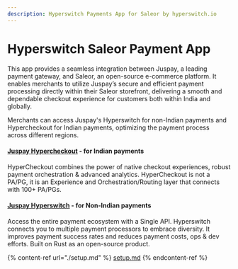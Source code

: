 ```yaml
---
description: Hyperswitch Payments App for Saleor by hyperswitch.io
---
```


# Hyperswitch Saleor Payment App

This app provides a seamless integration between Juspay, a leading payment gateway, and Saleor, an open-source e-commerce platform. It enables merchants to utilize Juspay’s secure and efficient payment processing directly within their Saleor storefront, delivering a smooth and dependable checkout experience for customers both within India and globally.

Merchants can access Juspay's Hyperswitch for non-Indian payments and Hypercheckout for Indian payments, optimizing the payment process across different regions.

#### [Juspay Hypercheckout](https://juspay.in/hypercheckout) - for Indian payments
HyperCheckout combines the power of native checkout experiences, robust payment orchestration & advanced analytics. HyperCheckout is not a PA/PG, it is an Experience and Orchestration/Routing layer that connects with 100+ PA/PGs. 

#### [Juspay Hyperswitch](https://hyperswitch.io/) - for Non-Indian payments
Access the entire payment ecosystem with a Single API. Hyperswitch connects you to multiple payment processors to embrace diversity. It improves payment success rates and reduces payment costs, ops & dev efforts. Built on Rust as an open-source product.

{% content-ref url="./setup.md" %}
[setup.md](./setup.md)
{% endcontent-ref %}
